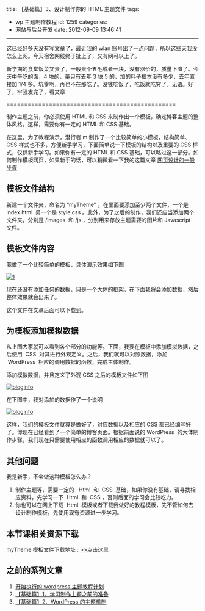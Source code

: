 title: 【基础篇】3、设计制作你的 HTML 主题文件
tags:
  - wp 主题制作教程
id: 1259
categories:
  - 网站与后台开发
date: 2012-09-09 13:46:41

---

这已经好多天没有写文章了，最近我的 wlan 账号出了一点问题，所以这些天我没怎么上网。今天宿舍网线终于扯上了，又有网可以上了。

新学期的食堂饭菜又贵了，一般贵个五毛或者一块，没有涨价的，质量下降了。今天中午吃的面，4 块的，量只有去年 3 块 5 的，加的料子根本没有多少，去年直接加 1/4 多。坑爹啊，再也不在那吃了。没钱吃饭了，吃饭就吃穷了。无语。好了，牢骚发完了，看文章

================================================

制作主题之前，你必须使用 HTML 和 CSS 来制作出一个模板，确定博客主题的整体风格。这样，需要你有一定的 HTML 和 CSS 基础。

在这里，为了教程演示，潜行者 m 制作了一个比较简单的小模板，结构简单、CSS 样式也不多，方便新手学习，下面简单说一下模板的结构以及重要的 CSS 样式，仅供新手学习。如果你有一定的 HTML 和 CSS 基础，可以略过这一部分。如何制作模板网页，如果新手的话，可以稍微看一下我的这篇文章 [网页设计的一般步骤](http://www.qianxingzhem.com/post-961.html)

## 模板文件结构

新建一个文件夹，命名为 “myTheme” 。在里面要添加至少两个文件，一个是 index.html  另一个是 style.css 。此外，为了之后的制作，我们还应当添加两个文件夹，分别是 /images  和 /js ，分别用来存放主题需要的图片和 Javascript  文件。

## 模板文件内容

我做了一个比较简单的模板，具体演示效果如下图

[![](https://qxzm-cdn.sapi.work/blog/2012/09/1.jpg "1")](https://qxzm-cdn.sapi.work/blog/2012/09/1.jpg)

现在还没有添加任何的数据，只是一个大体的框架，在下面我将会添加数据，然后整体效果就会出来了。

这个文件在文章后面可以下载到。

## 为模板添加模拟数据

从上图大家就可以看到各个部分的功能等。下面，我要在模板中添加模拟数据，之后使用  CSS  对其进行外观定义。之后，我们就可以对照数据，添加  WordPress  相应的调用数据的函数，完成主体制作。

添加模拟数据，并且定义了外观 CSS 之后的模板文件如下图

[![](https://qxzm-cdn.sapi.work/blog/2012/09/6.jpg "bloginfo")](https://qxzm-cdn.sapi.work/blog/2012/09/6.jpg)

在下图中，我对添加的数据作了一个说明

[![](https://qxzm-cdn.sapi.work/blog/2012/09/7.jpg "bloginfo")](https://qxzm-cdn.sapi.work/blog/2012/09/7.jpg)

这样，我们的模板文件就算是做好了，对应数据以及相应的 CSS 都已经编写好了。你现在已经看到了一个简单的博客页面。根据前面说的 WordPress  的大体制作步骤，我们现在只需要使用相应的函数调用相应的数据就可以了。

## 其他问题

<div>

我是新手，不会做这种模板怎么办？

1.  制作主题等，需要一定的   Html  和  CSS  基础，如果你没有基础，请寻找相应资料，先学习一下  Html  和  CSS ，否则后面的学习会比较吃力。
2.  你也可以在网上下载  Html  模板或者下载我做好的教程模板，先不管如何去设计制作模板，先使用现有资源进一步学习。
</div>

## 本节课相关资源下载

myTheme 模板文件下载地址 : [&gt;&gt;点击这里](http://pan.baidu.com/share/link?shareid=30204&uk=706095745)

## 之前的系列文章

1.  [开始执行的 wordpress 主题教程计划](http://www.qianxingzhem.com/post-1235.html)
2.  [【基础篇】1、学习制作主题之前的准备](http://www.qianxingzhem.com/post-1247.html)
3.  [【基础篇】2、WordPress 的主题机制](http://www.qianxingzhem.com/post-1251.html)
